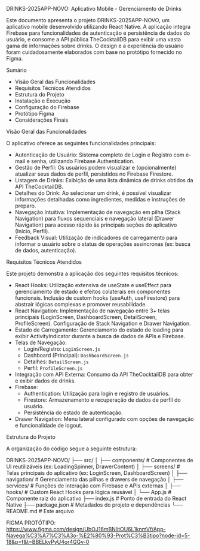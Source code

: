 DRINKS-2025APP-NOVO: Aplicativo Mobile - Gerenciamento de Drinks

Este documento apresenta o projeto DRINKS-2025APP-NOVO, um aplicativo mobile desenvolvido utilizando React Native. A aplicação integra Firebase para funcionalidades de autenticação e persistência de dados do usuário, e consome a API pública TheCocktailDB para exibir uma vasta gama de informações sobre drinks. O design e a experiência do usuário foram cuidadosamente elaborados com base no protótipo fornecido no Figma.

Sumário

- Visão Geral das Funcionalidades
- Requisitos Técnicos Atendidos
- Estrutura do Projeto
- Instalação e Execução
- Configuração do Firebase
- Protótipo Figma
- Considerações Finais

Visão Geral das Funcionalidades

O aplicativo oferece as seguintes funcionalidades principais:

- Autenticação de Usuário: Sistema completo de Login e Registro com e-mail e senha, utilizando Firebase Authentication.
- Gestão de Perfil: Os usuários podem visualizar e (opcionalmente) atualizar seus dados de perfil, persistidos no Firebase Firestore.
- Listagem de Drinks: Exibição de uma lista dinâmica de drinks obtidos da API TheCocktailDB.
- Detalhes do Drink: Ao selecionar um drink, é possível visualizar informações detalhadas como ingredientes, medidas e instruções de preparo.
- Navegação Intuitiva: Implementação de navegação em pilha (Stack Navigation) para fluxos sequenciais e navegação lateral (Drawer Navigation) para acesso rápido às principais seções do aplicativo (Início, Perfil).
- Feedback Visual: Utilização de indicadores de carregamento para informar o usuário sobre o status de operações assíncronas (ex: busca de dados, autenticação).

Requisitos Técnicos Atendidos

Este projeto demonstra a aplicação dos seguintes requisitos técnicos:

- React Hooks: Utilização extensiva de useState e useEffect para gerenciamento de estado e efeitos colaterais em componentes funcionais. Inclusão de custom hooks (useAuth, useFirestore) para abstrair lógicas complexas e promover reusabilidade.
- React Navigation: Implementação de navegação entre 3+ telas principais (LoginScreen, DashboardScreen, DetailScreen, ProfileScreen). Configuração de Stack Navigation e Drawer Navigation.
- Estado de Carregamento: Gerenciamento do estado de loading para exibir ActivityIndicator durante a busca de dados de APIs e Firebase.
- Telas de Navegação:
    - Login/Registro: `LoginScreen.js`
    - Dashboard (Principal): `DashboardScreen.js`
    - Detalhes: `DetailScreen.js`
    - Perfil: `ProfileScreen.js`
- Integração com API Externa: Consumo da API TheCocktailDB para obter e exibir dados de drinks.
- Firebase:
    - Authentication: Utilização para login e registro de usuários.
    - Firestore: Armazenamento e recuperação de dados de perfil do usuário.
    - Persistência do estado de autenticação.
- Drawer Navigation: Menu lateral configurado com opções de navegação e funcionalidade de logout.

Estrutura do Projeto

A organização do código segue a seguinte estrutura:

DRINKS-2025APP-NOVO/
├── src/
│   ├── components/       # Componentes de UI reutilizáveis (ex: LoadingSpinner, DrawerContent)
│   ├── screens/          # Telas principais do aplicativo (ex: LoginScreen, DashboardScreen)
│   ├── navigation/       # Gerenciamento das pilhas e drawers de navegação
│   ├── services/         # Funções de interação com Firebase e APIs externas
│   ├── hooks/            # Custom React Hooks para lógica reusável
│   └── App.js            # Componente raiz do aplicativo
├── index.js              # Ponto de entrada do React Native
├── package.json          # Metadados do projeto e dependências
└── README.md             # Este arquivo

FIGMA PROTÓTIPO: https://www.figma.com/design/UbOJ16mBNlitOU6L1knmVf/App-Navega%C3%A7%C3%A3o-%E2%80%93-Prot%C3%B3tipo?node-id=5-18&p=f&t=BBELkvPyU4or4GGv-0
